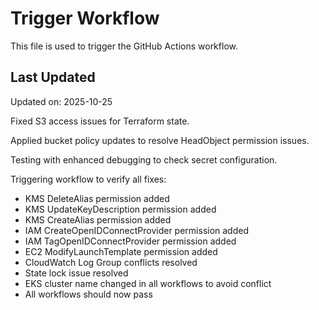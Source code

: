 # Trigger Workflow

This file is used to trigger the GitHub Actions workflow.

## Last Updated

Updated on: 2025-10-25

Fixed S3 access issues for Terraform state.

Applied bucket policy updates to resolve HeadObject permission issues.

Testing with enhanced debugging to check secret configuration.

Triggering workflow to verify all fixes:
- KMS DeleteAlias permission added
- KMS UpdateKeyDescription permission added
- KMS CreateAlias permission added
- IAM CreateOpenIDConnectProvider permission added
- IAM TagOpenIDConnectProvider permission added
- EC2 ModifyLaunchTemplate permission added
- CloudWatch Log Group conflicts resolved
- State lock issue resolved
- EKS cluster name changed in all workflows to avoid conflict
- All workflows should now pass